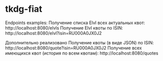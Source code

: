 # tkdg-fiat
Endpoints examples: 
Получение списка Elvl всех актуальных квот: http://localhost:8080/elvls
Получение Elvl квоты по ISIN:               http://localhost:8080/elvl?isin=RU000A0JX0J2

Дополнительно реализовано
Получение квоты (в виде JSON) по ISIN:      http://localhost:8080/quote?isin=RU000A0JX0J2
Получение всех имеющихся квот (история по всем квотам):   http://localhost:8080/quotes
